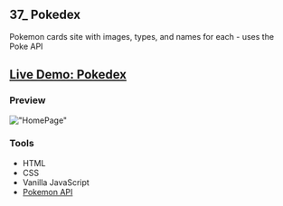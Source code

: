 ## 37_ Pokedex

Pokemon cards site with images, types, and names for each - uses the Poke API

## [Live Demo: Pokedex](https://37-pokedex-gdbecker.replit.app/)

### Preview

!["HomePage"](./HomePage.png)

### Tools
- HTML
- CSS
- Vanilla JavaScript
- [Pokemon API](https://pokeapi.co/)